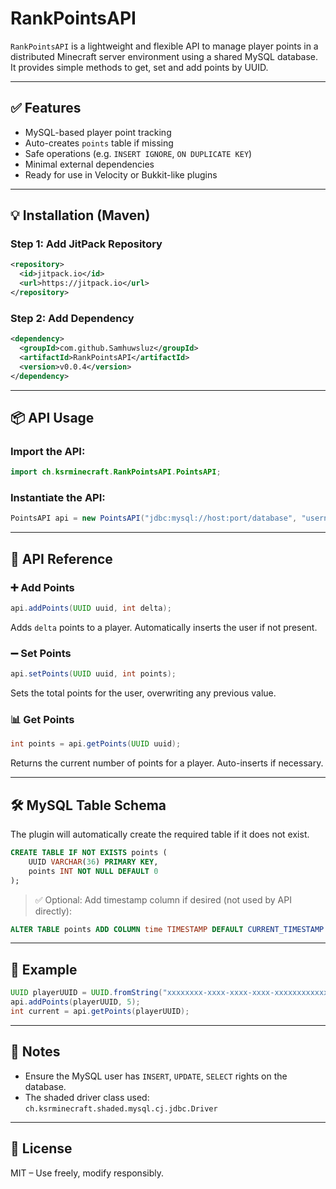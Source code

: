 # RankPointsAPI

`RankPointsAPI` is a lightweight and flexible API to manage player points in a distributed Minecraft server environment using a shared MySQL database.  
It provides simple methods to get, set and add points by UUID.

---

## ✅ Features

- MySQL-based player point tracking
- Auto-creates `points` table if missing
- Safe operations (e.g. `INSERT IGNORE`, `ON DUPLICATE KEY`)
- Minimal external dependencies
- Ready for use in Velocity or Bukkit-like plugins

---

## 💡 Installation (Maven)

### Step 1: Add JitPack Repository
```xml
<repository>
  <id>jitpack.io</id>
  <url>https://jitpack.io</url>
</repository>
```

### Step 2: Add Dependency
```xml
<dependency>
  <groupId>com.github.Samhuwsluz</groupId>
  <artifactId>RankPointsAPI</artifactId>
  <version>v0.0.4</version>
</dependency>
```

---

## 📦 API Usage

### Import the API:
```java
import ch.ksrminecraft.RankPointsAPI.PointsAPI;
```

### Instantiate the API:
```java
PointsAPI api = new PointsAPI("jdbc:mysql://host:port/database", "username", "password");
```

---

## 🧩 API Reference

### ➕ Add Points
```java
api.addPoints(UUID uuid, int delta);
```
Adds `delta` points to a player. Automatically inserts the user if not present.

### ➖ Set Points
```java
api.setPoints(UUID uuid, int points);
```
Sets the total points for the user, overwriting any previous value.

### 📊 Get Points
```java
int points = api.getPoints(UUID uuid);
```
Returns the current number of points for a player. Auto-inserts if necessary.

---

## 🛠️ MySQL Table Schema

The plugin will automatically create the required table if it does not exist.

```sql
CREATE TABLE IF NOT EXISTS points (
    UUID VARCHAR(36) PRIMARY KEY,
    points INT NOT NULL DEFAULT 0
);
```

> ✅ Optional: Add timestamp column if desired (not used by API directly):
```sql
ALTER TABLE points ADD COLUMN time TIMESTAMP DEFAULT CURRENT_TIMESTAMP ON UPDATE CURRENT_TIMESTAMP;
```

---

## 🧪 Example

```java
UUID playerUUID = UUID.fromString("xxxxxxxx-xxxx-xxxx-xxxx-xxxxxxxxxxxx");
api.addPoints(playerUUID, 5);
int current = api.getPoints(playerUUID);
```

---

## 🔐 Notes

- Ensure the MySQL user has `INSERT`, `UPDATE`, `SELECT` rights on the database.
- The shaded driver class used: `ch.ksrminecraft.shaded.mysql.cj.jdbc.Driver`

---

## 📄 License

MIT – Use freely, modify responsibly.
